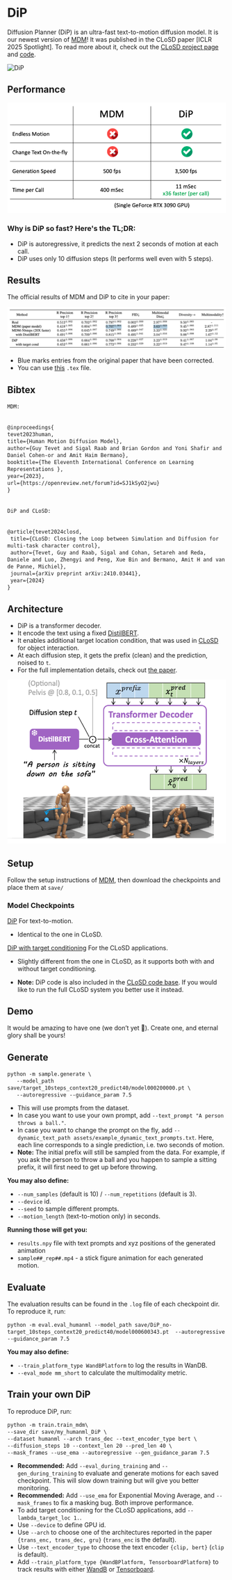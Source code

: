 # DiP


Diffusion Planner (DiP) is an ultra-fast text-to-motion diffusion model. It is our newest version of [MDM](README.md)! It was published in the CLoSD paper [ICLR 2025 Spotlight]. To read more about it, check out the [CLoSD project page](https://guytevet.github.io/CLoSD-page/) and [code](https://github.com/GuyTevet/CLoSD).


![DiP](https://github.com/GuyTevet/mdm-page/raw/main/static/figures/dip_vis_caption_small.gif)




## Performance


![dip_spec](assets/dip_spec.png)


### Why is DiP so fast? Here's the TL;DR:


- DiP is autoregressive, it predicts the next 2 seconds of motion at each call.
- DiP uses only 10 diffusion steps (It performs well even with 5 steps).


## Results


The official results of MDM and DiP to cite in your paper:


![fixed_results](assets/fixed_results.png)


- Blue marks entries from the original paper that have been corrected.
- You can use [this](assets/fixed_results.tex) `.tex` file.




## Bibtex




```
MDM:


@inproceedings{
tevet2023human,
title={Human Motion Diffusion Model},
author={Guy Tevet and Sigal Raab and Brian Gordon and Yoni Shafir and Daniel Cohen-or and Amit Haim Bermano},
booktitle={The Eleventh International Conference on Learning Representations },
year={2023},
url={https://openreview.net/forum?id=SJ1kSyO2jwu}
}


DiP and CLoSD:


@article{tevet2024closd,
 title={CLoSD: Closing the Loop between Simulation and Diffusion for multi-task character control},
 author={Tevet, Guy and Raab, Sigal and Cohan, Setareh and Reda, Daniele and Luo, Zhengyi and Peng, Xue Bin and Bermano, Amit H and van de Panne, Michiel},
 journal={arXiv preprint arXiv:2410.03441},
 year={2024}
}
```






## Architecture


- DiP is a transformer decoder.
- It encode the text using a fixed [DistilBERT](https://huggingface.co/docs/transformers/en/model_doc/distilbert).
- It enables additional target location condition, that was used in [CLoSD](https://guytevet.github.io/CLoSD-page/) for object interaction.
- At each diffusion step, it gets the prefix (clean) and the prediction, noised to `t`.
- For the full implementation details, check out [the paper](https://arxiv.org/abs/2410.03441).


![dip_spec](assets/dip_arch_small.png)






## Setup


Follow the setup instructions of [MDM](README.md), then download the checkpoints and place them at `save/`


### Model Checkpoints


[DiP](https://huggingface.co/guytevet/CLoSD/tree/main/checkpoints/dip/DiP_no-target_10steps_context20_predict40) For text-to-motion. 
- Identical to the one in CLoSD.


[DiP with target conditioning](https://drive.google.com/file/d/1PsilP2xhcOHHXkmtxtOwNbWeI0njU2ic/view?usp=sharing) For the CLoSD applications. 
- Slightly different from the one in CLoSD, as it supports both with and without target conditioning.


- **Note:** DiP code is also included in the [CLoSD code base](https://github.com/GuyTevet/CLoSD). If you would like to run the full CLoSD system you better use it instead.




## Demo

It would be amazing to have one (we don’t yet 😬). Create one, and eternal glory shall be yours!


## Generate


```shell
python -m sample.generate \
   --model_path save/target_10steps_context20_predict40/model000200000.pt \
   --autoregressive --guidance_param 7.5
```


- This will use prompts from the dataset.
- In case you want to use your own prompt, add `--text_prompt "A person throws a ball."`.
- In case you want to change the prompt on the fly, add `--dynamic_text_path assets/example_dynamic_text_prompts.txt`. Here, each line corresponds to a single prediction, i.e. two seconds of motion.
- **Note:** The initial prefix will still be sampled from the data. For example, if you ask the person to throw a ball and you happen to sample a sitting prefix, it will first need to get up before throwing.


**You may also define:**


* `--num_samples` (default is 10) / `--num_repetitions` (default is 3).
* `--device` id.
* `--seed` to sample different prompts.
* `--motion_length` (text-to-motion only) in seconds.


**Running those will get you:**


* `results.npy` file with text prompts and xyz positions of the generated animation
* `sample##_rep##.mp4` - a stick figure animation for each generated motion.


## Evaluate


The evaluation results can be found in the `.log` file of each checkpoint dir.
To reproduce it, run:


```shell
python -m eval.eval_humanml --model_path save/DiP_no-target_10steps_context20_predict40/model000600343.pt  --autoregressive --guidance_param 7.5
```


**You may also define:**
* `--train_platform_type WandBPlatform` to log the results in WanDB.
* `--eval_mode mm_short` to calculate the multimodality metric.




## Train your own DiP


To reproduce DiP, run:


```shell
python -m train.train_mdm\
--save_dir save/my_humanml_DiP \
--dataset humanml --arch trans_dec --text_encoder_type bert \
--diffusion_steps 10 --context_len 20 --pred_len 40 \
--mask_frames --use_ema --autoregressive --gen_guidance_param 7.5
```


* **Recommended:** Add `--eval_during_training` and `--gen_during_training` to evaluate and generate motions for each saved checkpoint.
 This will slow down training but will give you better monitoring.
* **Recommended:** Add `--use_ema` for Exponential Moving Average, and `--mask_frames` to fix a masking bug. Both improve performance.
* To add target conditioning for the CLoSD applications, add `--lambda_target_loc 1.`.
* Use `--device` to define GPU id.
* Use `--arch` to choose one of the architectures reported in the paper `{trans_enc, trans_dec, gru}` (`trans_enc` is the default).
* Use `--text_encoder_type` to choose the text encoder `{clip, bert}` (`clip` is default).
* Add `--train_platform_type {WandBPlatform, TensorboardPlatform}` to track results with either [WandB](https://wandb.ai/site/) or [Tensorboard](https://www.tensorflow.org/tensorboard).
